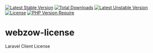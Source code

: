 [![Latest Stable Version](http://poser.pugx.org/webzow/webzow-license/v)](https://packagist.org/packages/webzow/webzow-license) [![Total Downloads](http://poser.pugx.org/webzow/webzow-license/downloads)](https://packagist.org/packages/webzow/webzow-license) [![Latest Unstable Version](http://poser.pugx.org/webzow/webzow-license/v/unstable)](https://packagist.org/packages/webzow/webzow-license) [![License](http://poser.pugx.org/webzow/webzow-license/license)](https://packagist.org/packages/webzow/webzow-license) [![PHP Version Require](http://poser.pugx.org/webzow/webzow-license/require/php)](https://packagist.org/packages/webzow/webzow-license)

# webzow-license
Laravel Client License
